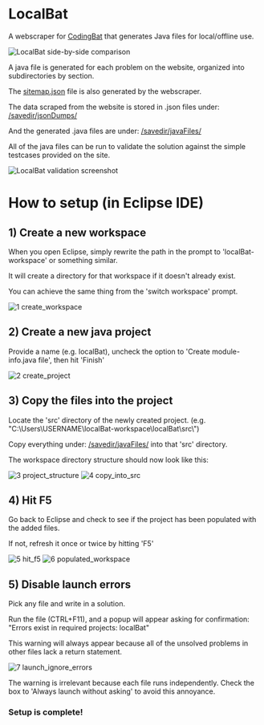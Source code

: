 # LocalBat
A webscraper for <a href="https://codingbat.com">CodingBat</a> that generates Java files for local/offline use.

![LocalBat side-by-side comparison](https://github.com/user-attachments/assets/c2e59377-da1b-4e3d-8a15-413fbff10b99)

A java file is generated for each problem on the website, organized into subdirectories by section.

The 
<a href="https://github.com/DADMIN1/LocalBat/blob/master/sitemap.json">sitemap.json</a>
file is also generated by the webscraper.

The data scraped from the website is stored in .json files under: 
<a href="https://github.com/DADMIN1/LocalBat/tree/master/savedir/jsonDumps">/savedir/jsonDumps/</a>

And the generated .java files are under:
<a href="https://github.com/DADMIN1/LocalBat/tree/master/savedir/javaFiles">/savedir/javaFiles/</a>

All of the java files can be run to validate the solution against the simple testcases provided on the site.

![LocalBat validation screenshot](https://github.com/user-attachments/assets/9ef2bfd6-9db7-4649-a0f3-ac7fd3c072bb)


# How to setup (in Eclipse IDE)
## 1) Create a new workspace
  When you open Eclipse, simply rewrite the path in the prompt to 'localBat-workspace' or something similar.
  
  It will create a directory for that workspace if it doesn't already exist.
  
  You can achieve the same thing from the 'switch workspace' prompt.

  ![1 create_workspace](https://github.com/user-attachments/assets/7053fc23-38a5-44ad-a6ff-7eb9cc2ed576)

  
## 2) Create a new java project
  Provide a name (e.g. localBat), uncheck the option to 'Create module-info.java file', then hit 'Finish'

  ![2 create_project](https://github.com/user-attachments/assets/ddb4f935-6d1b-4759-b327-690aa5c87ae4)


## 3) Copy the files into the project
  Locate the 'src' directory of the newly created project. (e.g. "C:\Users\USERNAME\localBat-workspace\localBat\src\\")
  
  Copy everything under:
  <a href="https://github.com/DADMIN1/LocalBat/tree/master/savedir/javaFiles">/savedir/javaFiles/</a>
  into that 'src' directory.

  The workspace directory structure should now look like this:
  
  ![3 project_structure](https://github.com/user-attachments/assets/3d95c236-040a-49ca-ab73-728c60197b5f)
  ![4 copy_into_src](https://github.com/user-attachments/assets/db0e0b47-e153-4878-ab2d-64c374bdc25a)


## 4) Hit F5
  Go back to Eclipse and check to see if the project has been populated with the added files.
  
  If not, refresh it once or twice by hitting 'F5'

  ![5 hit_f5](https://github.com/user-attachments/assets/cdac8f3d-814a-4cb7-99bf-04356845f0a2)
  ![6 populated_workspace](https://github.com/user-attachments/assets/c2f7a563-ae5f-44d0-98a6-e56496ef1927)


## 5) Disable launch errors
  Pick any file and write in a solution.

  Run the file (CTRL+F11), and a popup will appear asking for confirmation: "Errors exist in required projects: localBat"

  This warning will always appear because all of the unsolved problems in other files lack a return statement.

  ![7 launch_ignore_errors](https://github.com/user-attachments/assets/a7973e72-c402-43cc-841e-fb72deba2c92)

  The warning is irrelevant because each file runs independently.
  Check the box to 'Always launch without asking' to avoid this annoyance.

### Setup is complete!

